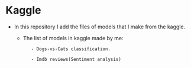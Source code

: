 # Kaggle 

- In this repository I add the files of models that I make from the kaggle.


   - The list of models in kaggle made by me:
            
            - Dogs-vs-Cats classification.
      
            - Imdb reviews(Sentiment analysis)
